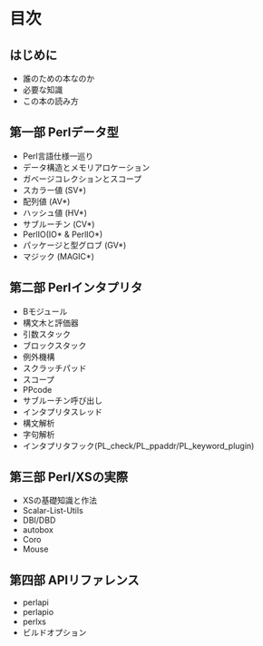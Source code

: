 # 目次

## はじめに

* 誰のための本なのか
* 必要な知識
* この本の読み方

## 第一部 Perlデータ型

* Perl言語仕様一巡り
* データ構造とメモリアロケーション
* ガベージコレクションとスコープ
* スカラー値 (SV*)
* 配列値 (AV*)
* ハッシュ値 (HV*)
* サブルーチン (CV*)
* PerlIO(IO* & PerlIO*)
* パッケージと型グロブ (GV*)
* マジック (MAGIC*)

## 第二部 Perlインタプリタ

* Bモジュール
* 構文木と評価器
* 引数スタック
* ブロックスタック
* 例外機構
* スクラッチパッド
* スコープ
* PPcode
* サブルーチン呼び出し
* インタプリタスレッド
* 構文解析
* 字句解析
* インタプリタフック(PL_check/PL_ppaddr/PL_keyword_plugin)

## 第三部 Perl/XSの実際

* XSの基礎知識と作法
* Scalar-List-Utils
* DBI/DBD
* autobox
* Coro
* Mouse

## 第四部 APIリファレンス

* perlapi
* perlapio
* perlxs
* ビルドオプション

